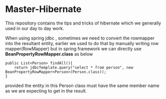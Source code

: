 # Master-Hibernate

This repository contains the tips and tricks of hibernate which we generally used in our day to day work.

When using spring jdbc , sometimes we need to convert the rowmapper into the resultant entity, earlier we used to do that by 
manually writing row mapper(RowMapper) but in spring framework we can directly use **BeanPropertyRowMapper.class** as below

    public List<Person> findAll(){
        return jdbcTemplate.query("select * from person", new BeanPropertyRowMapper<Person>(Person.class));
    }
    
provided the entity in this Person class must have the same member name as we are expecting to get in the result.    
    



